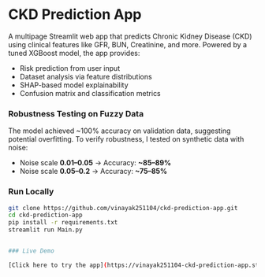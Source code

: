 # CKD Prediction App

A multipage Streamlit web app that predicts Chronic Kidney Disease (CKD) using clinical features like GFR, BUN, Creatinine, and more. Powered by a tuned XGBoost model, the app provides:

- Risk prediction from user input  
- Dataset analysis via feature distributions  
- SHAP-based model explainability  
- Confusion matrix and classification metrics  

### Robustness Testing on Fuzzy Data

The model achieved ~100% accuracy on validation data, suggesting potential overfitting. To verify robustness, I tested on synthetic data with noise:

- Noise scale **0.01–0.05** → Accuracy: **~85–89%**  
- Noise scale **0.05–0.2** → Accuracy: **~75–85%**

### Run Locally

```bash
git clone https://github.com/vinayak251104/ckd-prediction-app.git  
cd ckd-prediction-app  
pip install -r requirements.txt  
streamlit run Main.py


### Live Demo

[Click here to try the app](https://vinayak251104-ckd-prediction-app.streamlit.app/)



